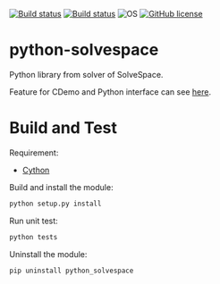 [![Build status](https://ci.appveyor.com/api/projects/status/b2o8jw7xnfqghqr5?svg=true)](https://ci.appveyor.com/project/KmolYuan/solvespace)
[![Build status](https://travis-ci.org/KmolYuan/solvespace.svg)](https://travis-ci.org/KmolYuan/solvespace)
![OS](https://img.shields.io/badge/OS-Windows%2C%20Mac%20OS%2C%20Ubuntu-blue.svg)
[![GitHub license](https://img.shields.io/badge/license-GPLv3+-blue.svg)](https://raw.githubusercontent.com/KmolYuan/solvespace/master/LICENSE)

python-solvespace
===

Python library from solver of SolveSpace.

Feature for CDemo and Python interface can see [here](https://github.com/solvespace/solvespace/blob/master/exposed/DOC.txt).

Build and Test
===

Requirement:

+ [Cython]

Build and install the module:

```bash
python setup.py install
```

Run unit test:

```bash
python tests
```

Uninstall the module:

```bash
pip uninstall python_solvespace
```

[GNU Make]: https://sourceforge.net/projects/mingw-w64/files/latest/download?source=files
[Cython]: https://cython.org/

